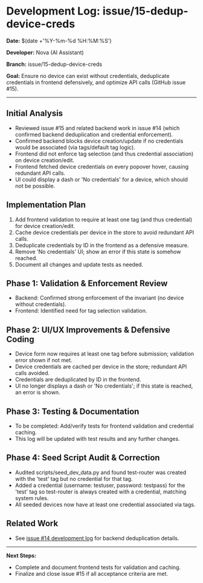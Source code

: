 # Development Log: issue/15-dedup-device-creds

**Date:** $(date +'%Y-%m-%d %H:%M:%S')

**Developer:** Nova (AI Assistant)

**Branch:** issue/15-dedup-device-creds

**Goal:** Ensure no device can exist without credentials, deduplicate credentials in frontend defensively, and optimize API calls (GitHub issue #15).

---

## Initial Analysis
- Reviewed issue #15 and related backend work in issue #14 (which confirmed backend deduplication and credential enforcement).
- Confirmed backend blocks device creation/update if no credentials would be associated (via tags/default tag logic).
- Frontend did not enforce tag selection (and thus credential association) on device creation/edit.
- Frontend fetched device credentials on every popover hover, causing redundant API calls.
- UI could display a dash or 'No credentials' for a device, which should not be possible.

## Implementation Plan
1. Add frontend validation to require at least one tag (and thus credential) for device creation/edit.
2. Cache device credentials per device in the store to avoid redundant API calls.
3. Deduplicate credentials by ID in the frontend as a defensive measure.
4. Remove 'No credentials' UI; show an error if this state is somehow reached.
5. Document all changes and update tests as needed.

## Phase 1: Validation & Enforcement Review
- Backend: Confirmed strong enforcement of the invariant (no device without credentials).
- Frontend: Identified need for tag selection validation.

## Phase 2: UI/UX Improvements & Defensive Coding
- Device form now requires at least one tag before submission; validation error shown if not met.
- Device credentials are cached per device in the store; redundant API calls avoided.
- Credentials are deduplicated by ID in the frontend.
- UI no longer displays a dash or 'No credentials'; if this state is reached, an error is shown.

## Phase 3: Testing & Documentation
- To be completed: Add/verify tests for frontend validation and credential caching.
- This log will be updated with test results and any further changes.

## Phase 4: Seed Script Audit & Correction
- Audited scripts/seed_dev_data.py and found test-router was created with the 'test' tag but no credential for that tag.
- Added a credential (username: testuser, password: testpass) for the 'test' tag so test-router is always created with a credential, matching system rules.
- All seeded devices now have at least one credential associated via tags.

## Related Work
- See [issue #14 development log](../issue-14-dedup-device-creds/development_log.md) for backend deduplication details.

---

**Next Steps:**
- Complete and document frontend tests for validation and caching.
- Finalize and close issue #15 if all acceptance criteria are met. 